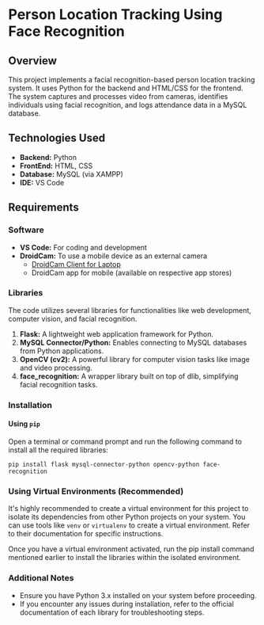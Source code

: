 # Person Location Tracking Using Face Recognition

## Overview
This project implements a facial recognition-based person location tracking system. It uses Python for the backend and HTML/CSS for the frontend. The system captures and processes video from cameras, identifies individuals using facial recognition, and logs attendance data in a MySQL database.

## Technologies Used
* __Backend:__ Python
* __FrontEnd:__ HTML, CSS
* __Database:__ MySQL (via XAMPP)
* __IDE:__ VS Code

## Requirements

### Software
* __VS Code:__ For coding and development
* __DroidCam:__ To use a mobile device as an external camera
     * [DroidCam Client for Laptop](https://www.dev47apps.com/droidcam/windows/)
     * DroidCam app for mobile (available on respective app stores)
       
### Libraries
The code utilizes several libraries for functionalities like web development, computer vision, and facial recognition.

1. __Flask:__ A lightweight web application framework for Python.
2. __MySQL Connector/Python:__ Enables connecting to MySQL databases from Python applications.
3. __OpenCV (cv2):__ A powerful library for computer vision tasks like image and video processing.
4. __face_recognition:__ A wrapper library built on top of dlib, simplifying facial recognition tasks.

### Installation

#### Using `pip`
Open a terminal or command prompt and run the following command to install all the required libraries:

`pip install flask mysql-connector-python opencv-python face-recognition
`
### Using Virtual Environments (Recommended)
It's highly recommended to create a virtual environment for this project to isolate its dependencies from other Python projects on your system. You can use tools like `venv` or `virtualenv` to create a virtual environment. Refer to their documentation for specific instructions.

Once you have a virtual environment activated, run the pip install command mentioned earlier to install the libraries within the isolated environment.

### Additional Notes
* Ensure you have Python 3.x installed on your system before proceeding.
* If you encounter any issues during installation, refer to the official documentation of each library for troubleshooting steps.

















